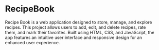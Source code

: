 # RecipeBook
Recipe Book is a web application designed to store, manage, and explore recipes. This project allows users to add, edit, and delete recipes, rate them, and mark their favorites. Built using HTML, CSS, and JavaScript, the app features an intuitive user interface and responsive design for an enhanced user experience.
